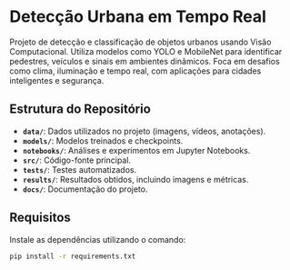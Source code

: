 # Detecção Urbana em Tempo Real
Projeto de detecção e classificação de objetos urbanos usando Visão Computacional. Utiliza modelos como YOLO e MobileNet para identificar pedestres, veículos e sinais em ambientes dinâmicos. Foca em desafios como clima, iluminação e tempo real, com aplicações para cidades inteligentes e segurança.

## Estrutura do Repositório
- **`data/`**: Dados utilizados no projeto (imagens, vídeos, anotações).  
- **`models/`**: Modelos treinados e checkpoints.  
- **`notebooks/`**: Análises e experimentos em Jupyter Notebooks.  
- **`src/`**: Código-fonte principal.  
- **`tests/`**: Testes automatizados.  
- **`results/`**: Resultados obtidos, incluindo imagens e métricas.  
- **`docs/`**: Documentação do projeto.

## Requisitos
Instale as dependências utilizando o comando:
```bash
pip install -r requirements.txt
```